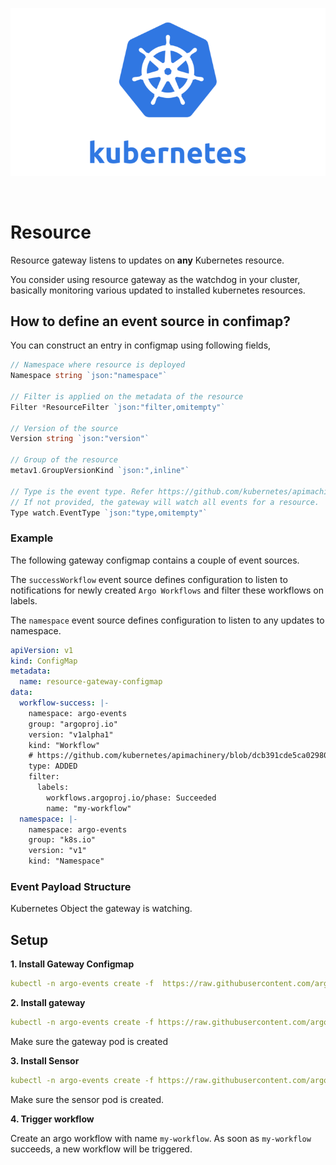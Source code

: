 <p align="center">
  <img src="https://github.com/argoproj/argo-events/blob/update-docs/docs/assets/k8s.png?raw=true" alt="K8s"/>
</p>

<br/>


# Resource

Resource gateway listens to updates on **any** Kubernetes resource.

You consider using resource gateway as the watchdog in your cluster, basically monitoring various updated to 
installed kubernetes resources. 

## How to define an event source in confimap?
You can construct an entry in configmap using following fields,

```go
// Namespace where resource is deployed
Namespace string `json:"namespace"`

// Filter is applied on the metadata of the resource
Filter *ResourceFilter `json:"filter,omitempty"`

// Version of the source
Version string `json:"version"`

// Group of the resource
metav1.GroupVersionKind `json:",inline"`

// Type is the event type. Refer https://github.com/kubernetes/apimachinery/blob/dcb391cde5ca0298013d43336817d20b74650702/pkg/watch/watch.go#L43
// If not provided, the gateway will watch all events for a resource.
Type watch.EventType `json:"type,omitempty"`
```

### Example
The following gateway configmap contains a couple of event sources. 

The `successWorkflow` event source defines configuration to listen to notifications for newly created `Argo Workflows` and filter these
workflows on labels. 

The `namespace` event source defines configuration to listen to any updates to namespace.

```yaml
apiVersion: v1
kind: ConfigMap
metadata:
  name: resource-gateway-configmap
data:
  workflow-success: |-
    namespace: argo-events
    group: "argoproj.io"
    version: "v1alpha1"
    kind: "Workflow"
    # https://github.com/kubernetes/apimachinery/blob/dcb391cde5ca0298013d43336817d20b74650702/pkg/watch/watch.go#L43
    type: ADDED
    filter:
      labels:
        workflows.argoproj.io/phase: Succeeded
        name: "my-workflow"
  namespace: |-
    namespace: argo-events
    group: "k8s.io"
    version: "v1"
    kind: "Namespace"
```

### Event Payload Structure
Kubernetes Object the gateway is watching.

## Setup

**1. Install Gateway Configmap**

```yaml
kubectl -n argo-events create -f  https://raw.githubusercontent.com/argoproj/argo-events/master/examples/gateways/resource-gateway-configmap.yaml
```

**2. Install gateway**

```yaml
kubectl -n argo-events create -f https://raw.githubusercontent.com/argoproj/argo-events/master/examples/gateways/resource.yaml
```

Make sure the gateway pod is created
   
**3. Install Sensor**

```yaml
kubectl -n argo-events create -f https://raw.githubusercontent.com/argoproj/argo-events/master/examples/sensors/resource.yaml
```

Make sure the sensor pod is created.

**4. Trigger workflow**

Create an argo workflow with name `my-workflow`. As soon as `my-workflow` succeeds, a new workflow will be triggered.

